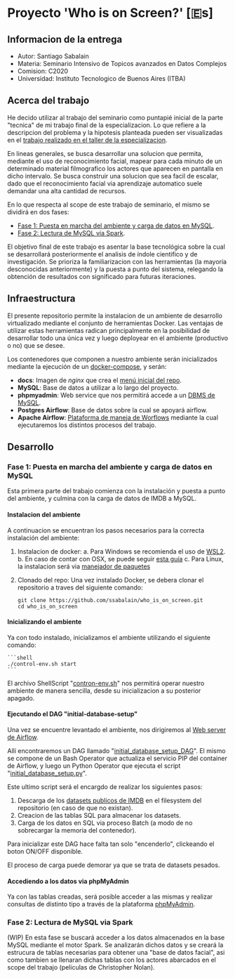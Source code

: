 # Proyecto 'Who is on Screen?' [🇪s]

## Informacion de la entrega
* Autor: Santiago Sabalain
* Materia: Seminario Intensivo de Topicos avanzados en Datos Complejos
* Comision: C2020
* Universidad: Instituto Tecnologico de Buenos Aires (ITBA)

## Acerca del trabajo

He decido utilizar al trabajo del seminario como puntapié inicial de la parte "tecnica" de mi trabajo final de la especializacion. Lo que refiere a la descripcion del problema y la hipotesis planteada pueden ser visualizadas en el [trabajo realizado en el taller de la especializacion](docs/pdfs/Sabalain_Taller_TFI.pdf).

En lineas generales, se busca desarrollar una solucion que permita, mediante el uso de reconocimiento facial, mapear para cada minuto de un determinado material filmografico los actores que aparecen en pantalla en dicho intervalo. Se busca construir una solucion que sea facil de escalar, dado que el reconocimiento facial via aprendizaje automatico suele demandar una alta cantidad de recursos.

En lo que respecta al scope de este trabajo de seminario, el mismo se dividirá en dos fases:
* [Fase 1: Puesta en marcha del ambiente y carga de datos en MySQL](#fase-1:-puesta-en-marcha-del-ambiente-y-carga-de-datos-en-mysql).
* [Fase 2: Lectura de MySQL via Spark](#fase-2:-lectura-de-mysql-via-spark).

El objetivo final de este trabajo es asentar la base tecnológica sobre la cual se desarrollará posteriormente el analisis de índole cientifico y de investigación. Se prioriza la familiarizacion con las herramientas (la mayoría desconocidas anteriormente) y la puesta a punto del sistema, relegando la obtención de resultados con significado para futuras iteraciones.

## Infraestructura

El presente repositorio permite la instalacion de un ambiente de desarrollo virtualizado mediante el conjunto de herramientas Docker. Las ventajas de utilizar estas herramientas radican principalmente en la posibilidad de desarrollar todo una única vez y luego deployear en el ambiente (productivo o no) que se desee.

Los contenedores que componen a nuestro ambiente serán inicializados mediante la ejecución de un [docker-compose](docker-compose.yml), y serán:
* **docs**: Imagen de *nginx* que crea el [menú inicial del repo](localhost).
* **MySQL**: Base de datos a utilizar a lo largo del proyecto.
* **phpmyadmin**: Web service que nos permitirá accede a un [DBMS de MySQL](http://localhost:8080/).
* **Postgres Airflow**: Base de datos sobre la cual se apoyará airflow.
* **Apache Airflow**: [Plataforma de maneja de Worflows](http://localhost:9090/) mediante la cual ejecutaremos los distintos procesos del trabajo.

## Desarrollo

### Fase 1: Puesta en marcha del ambiente y carga de datos en MySQL

Esta primera parte del trabajo comienza con la instalación y puesta a punto del ambiente, y culmina con la carga de datos de IMDB a MySQL.

#### Instalacion del ambiente

A continuacion se encuentran los pasos necesarios para la correcta instalación del ambiente:

1. Instalacion de docker:
    a. Para Windows se recomienda el uso de [WSL2](https://docs.docker.com/desktop/windows/wsl/).
    b. En caso de contar con OSX, se puede seguir [esta guía](https://stackoverflow.com/questions/40523307/brew-install-docker-does-not-include-docker-engine/43365425#43365425)
    c. Para Linux, la instalacion será via [manejador de paquetes](https://docs.docker.com/engine/install/ubuntu/)

2. Clonado del repo: Una vez instalado Docker, se debera clonar el repositorio a traves del siguiente comando:

    ```shell
    git clone https://github.com/ssabalain/who_is_on_screen.git
    cd who_is_on_screen
    ```

#### Inicializando el ambiente

Ya con todo instalado, inicializamos el ambiente utilizando el siguiente comando:

    ```shell
    ./control-env.sh start
    ```

El archivo ShellScript "[contron-env.sh](control-env.sh)" nos permitirá operar nuestro ambiente de manera sencilla, desde su inicializacion a su posterior apagado.

#### Ejecutando el DAG "initial-database-setup"

Una vez se encuentre levantado el ambiente, nos dirigiremos al [Web server de Airflow](http://localhost:9090/). 

Allí encontraremos un DAG llamado "[initial_database_setup_DAG](airflow/dags/initial_database_setup_dag.py)". El mismo se compone de un Bash Operator que actualiza el servicio PIP del container de Airflow, y luego un Python Operator que ejecuta el script "[initial_database_setup.py](facial_database/python_scripts/initial_database_setup.py)".

Este ultimo script será el encargdo de realizar los siguientes pasos:

1. Descarga de los [datasets publicos de IMDB](https://datasets.imdbws.com/) en el filesystem del repositorio (en caso de que no existan).
2. Creacion de las tablas SQL para almacenar los datasets.
3. Carga de los datos en SQL via proceso Batch (a modo de no sobrecargar la memoria del contenedor).

Para inicializar este DAG hace falta tan solo "encenderlo", clickeando el boton ON/OFF disponible.

El proceso de carga puede demorar ya que se trata de datasets pesados.

#### Accediendo a los datos via phpMyAdmin

Ya con las tablas creadas, será posible acceder a las mismas y realizar consultas de distinto tipo a través de la plataforma [phpMyAdmin](http://localhost:8080/).

### Fase 2: Lectura de MySQL via Spark

(WIP)
En esta fase se buscará acceder a los datos almacenados en la base MySQL mediante el motor Spark. Se analizarán dichos datos y se creará la estrucura de tablas necesarias para obtener una "base de datos facial", asi como tambien se llenaran dichas tablas con los actores abarcados en el scope del trabajo (peliculas de Christopher Nolan).
